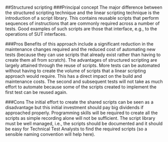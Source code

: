 ##Structured scripting
###Principal concept
The major difference between the structured scripting technique and the linear scripting technique
is the introduction of a script library. This contains reusable scripts that perform sequences of
instructions that are commonly required across a number of tests. Good examples of such scripts
are those that interface, e.g., to the operations of SUT interfaces.

###Pros
Benefits of this approach include a significant reduction in the maintenance changes required and
the reduced cost of automating new tests (because they can use scripts that already exist rather
than having to create them all from scratch).
The advantages of structured scripting are largely attained through the reuse of scripts. More tests
can be automated without having to create the volume of scripts that a linear scripting approach
would require. This has a direct impact on the build and maintenance costs. The second and
subsequent tests will not take as much effort to automate because some of the scripts created to
implement the first test can be reused again.

###Cons
The initial effort to create the shared scripts can be seen as a disadvantage but this initial
investment should pay big dividends if approached properly. Programming skills will be required to
create all the scripts as simple recording alone will not be sufficient. The script library must be well
managed, i.e., the scripts should be documented and it should be easy for Technical Test Analysts
to find the required scripts (so a sensible naming convention will help here).